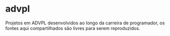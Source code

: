 # advpl
Projetos em ADVPL desenvolvidos ao longo da carreira de programador, os fontes aqui compartilhados são livres para serem reproduzidos.
